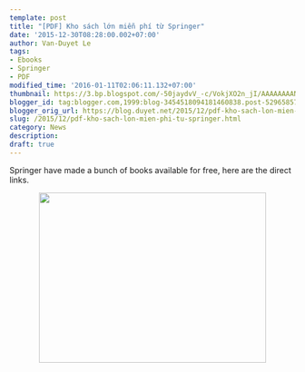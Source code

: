```yaml
---
template: post
title: "[PDF] Kho sách lớn miễn phí từ Springer"
date: '2015-12-30T08:28:00.002+07:00'
author: Van-Duyet Le
tags:
- Ebooks
- Springer
- PDF
modified_time: '2016-01-11T02:06:11.132+07:00'
thumbnail: https://3.bp.blogspot.com/-50jaydvV_-c/VokjXO2n_jI/AAAAAAAANqA/JEDp9T84aj8/s1600/Springer-logo-logotype-1024x768.png
blogger_id: tag:blogger.com,1999:blog-3454518094181460838.post-5296585764647457641
blogger_orig_url: https://blog.duyet.net/2015/12/pdf-kho-sach-lon-mien-phi-tu-springer.html
slug: /2015/12/pdf-kho-sach-lon-mien-phi-tu-springer.html
category: News
description: 
draft: true
---
```


Springer have made a bunch of books available for free, here are the direct links.<br /><div style="text-align: center;"><a href="https://blog.duyet.net/2015/12/pdf-kho-sach-lon-mien-phi-tu-springer.html"><img border="0" height="300" src="https://3.bp.blogspot.com/-50jaydvV_-c/VokjXO2n_jI/AAAAAAAANqA/JEDp9T84aj8/s400/Springer-logo-logotype-1024x768.png" style="border:0;box-shadow:none" width="400" /></a></div><a name='more'></a><script src="https://gist.github.com/bishboria/8326b17bbd652f34566a.js"></script>